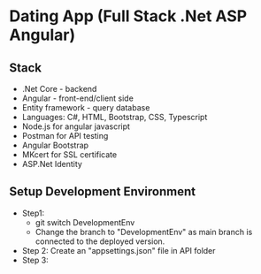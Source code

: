 # Dating App (Full Stack .Net ASP Angular)

## Stack
- .Net Core - backend
- Angular - front-end/client side
- Entity framework - query database
- Languages: C#, HTML, Bootstrap, CSS, Typescript
- Node.js for angular javascript
- Postman for API testing
- Angular Bootstrap
- MKcert for SSL certificate
- ASP.Net Identity

## Setup Development Environment
- Step1: 
  - git switch DevelopmentEnv
  - Change the branch to "DevelopmentEnv" as main branch is connected to the deployed version.
- Step 2: Create an "appsettings.json" file in API folder
- Step 3: 